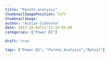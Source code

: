 ```yaml
---
title: "Pareto analysis"
thumbnailImagePosition: left
thumbnailImage: 
author: "Ainize Cidoncha"
date: 2017-10-02T21:13:14-05:00
categories: ["Power BI"]

draft: true

tags: ["Power BI", "Pareto Analysis","Retail"]
---
```


